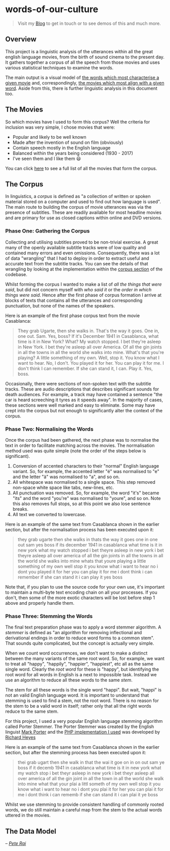 # words-of-our-culture

> Visit my [Blog](http://www.rai.org.uk) to get in touch or to
see demos of this and much more.

## Overview

This project is a linguistic analysis of the utterances within all the great english language movies, from the birth of sound cinema to the present day. It gathers together a corpus of all the speech from those movies and uses various statistical techniques to examine the words.

The main output is a visual model of [the words which most characterise a given movie](http://rai.org.uk/wooc/random.php?type=movie) and, correspondingly, [the movies which most align with a given word](http://rai.org.uk/wooc/random.php?type=word). Aside from this, there is further linguistic analysis in this document too.

## The Movies

So which movies have I used to form this corpus? Well the criteria for inclusion was very simple, I chose movies that were:

* Popular and likely to be well known
* Made after the invention of sound on film (obviously)
* Contain speech mostly in the English language
* Balanced within the years being considered (1930 - 2017)
* I've seen them and I like them :smiley:

You can click [here](http://rai.org.uk/wooc/content.php) to see a full list of all the movies that form the corpus.

## The Corpus

In linguistics, a _corpus_ is defined as "a collection of written or spoken material stored on a computer and used to find out how language is used". The main route to building the corpus of movie utterances was via the presence of subtitles. These are readily available for most headline movies and are primary for use as closed captions within online and DVD versions.

### Phase One: Gathering the Corpus

Collecting and utilising subtitles proved to be non-trivial exercise. A great many of the openly available subtitle tracks were of low quality and contained many errors and even omissions. Consequently, there was a lot of data "wrangling" that I had to deploy in order to extract useful and accurate text from the subtitle tracks. You can see the details of that wrangling by looking at the implementation within the [corpus section](https://github.com/pete-rai/words-of-our-culture/tree/master/corpus) of the codebase.

Whilst forming the corpus I wanted to make a list of _all the things that were said_, but did not concern myself with _who said it_ or the _order in which things were said_. Hence after the first phase of corpus formation I arrive at blocks of texts that contains all the utterances and corresponding punctuation, but none of the names of the speakers.

Here is an example of the first phase corpus text from the movie Casablanca:

> They grab Ugarte, then she walks in. That's the way it goes. One in, one out. Sam. Yes, boss? If it's December 1941 in Casablanca, what time is it in New York? What? My watch stopped. I bet they're asleep in New York. I bet they're asleep all over America. Of all the gin joints in all the towns in all the world she walks into mine. What's that you're playing? A little something of my own. Well, stop it. You know what I want to hear. No, I don't. You played it for her. You can play it for me. I don't think I can remember. If she can stand it, I can. Play it. Yes, boss.

Occasionally, there were sections of non-spoken text with the subtitle tracks. These are audio descriptions that describes significant sounds for death audiences. For example, a track may have contained a sentence "the car is heard screeching it tyres as it speeds away". In the majority of cases, these sections were well marked and easy to eliminate. Some may have crept into the corpus but not enough to significantly alter the context of the corpus.

### Phase Two: Normalising the Words

Once the corpus had been gathered, the next phase was to normalise the text in order to facilitate matching across the movies. The normalisation method used was quite simple (note the order of the steps below is significant).

1. Conversion of accented characters to their "normal" English language variant. So, for example, the accented letter "é" was normalised to "e" and the letter "ä" was normalised to "a", and so on.
2. All whitespace was normalised to a single space. This step removed non-space white space like tabs, new-lines, etc.
3. All punctuation was removed. So, for example, the word "it's" became "its" and the word "you're" was normalised to "youre", and so on. Note this also removes full stops, so at this point we also lose sentence breaks.
4. All text we converted to lowercase.

Here is an example of the same text from Casablanca shown in the earlier section, but after the normalisation process has been executed upon it:

> they grab ugarte then she walks in thats the way it goes one in one out sam yes boss if its december 1941 in casablanca what time is it in new york what my watch stopped i bet theyre asleep in new york i bet theyre asleep all over america of all the gin joints in all the towns in all the world she walks into mine whats that youre playing a little something of my own well stop it you know what i want to hear no i dont you played it for her you can play it for me i dont think i can remember if she can stand it i can play it yes boss

Note that, if you plan to use the source code for your own use, it's important to maintain a multi-byte text encoding chain on all your processes. If you don't, then some of the more exotic characters will be lost before step 1 above and properly handle them.

### Phase Three: Stemming the Words

The final text preparation phase was to apply a word stemmer algorithm. A _stemmer_ is defined as "an algorithm for removing inflectional and derivational endings in order to reduce word forms to a common stem". That sounds quite complicated, but the concept is actually very simple.

When we count word occurrences, we don't want to make a distinct between the many variants of the same root word. So, for example, we want to treat all "happy", "happily", "happier", "happiest", etc all as the same single word. Clearly the _root word_ for these is "happy", but identifying the root word for all words in English is a next to impossible task. Instead we use an algorithm to reduce all these words to the same _stem_.

The stem for all these words is the single word "happi". But wait, "happi" is not an valid English language word. It is important to understand that stemming is used to find a stem, not the root word. There is no reason for the stem to be a valid word in itself; rather only that all the right words reduce to the same stem.

For this project, I used a very popular English language stemming algorithm called Porter Stemmer. The Porter Stemmer was created by the English linguist [Mark Porter](https://en.wikipedia.org/wiki/Martin_Porter) and the [PHP implementation I used](https://github.com/pete-rai/words-of-our-culture/blob/master/lib/stemmer.php) was developed by [Richard Heyes](http://www.phpguru.org)

Here is an example of the same text from Casablanca shown in the earlier section, but after the stemming process has been executed upon it:

> thei grab ugart then she walk in that the wai it goe on in on out sam ye boss if it decemb 1941 in casablanca what time is it in new york what my watch stop i bet theyr asleep in new york i bet theyr asleep all over america of all the gin joint in all the town in all the world she walk into mine what that your plai a littl someth of my own well stop it you know what i want to hear no i dont you plai it for her you can plai it for me i dont think i can rememb if she can stand it i can plai it ye boss

Whilst we use stemming to provide consistent handling of commonly rooted words, we do still maintain a careful map from the stem to the actual words uttered in the movies.

## The Data Model




_– [Pete Rai](http://www.rai.org.uk)_
